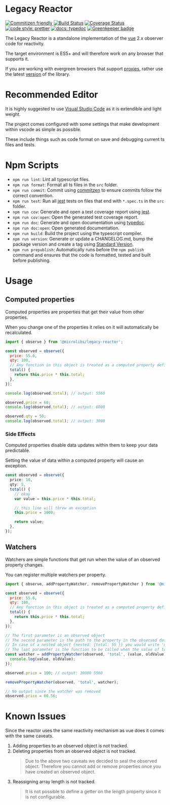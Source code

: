 # Legacy Reactor

[![Commitizen friendly](https://img.shields.io/badge/commitizen-friendly-brightgreen.svg)](http://commitizen.github.io/cz-cli/)
[![Build Status](https://travis-ci.org/michael-stoltz/legacy-reactor.svg?branch=master)](https://travis-ci.org/michael-stoltz/legacy-reactor)
[![Coverage Status](https://coveralls.io/repos/github/michael-stoltz/legacy-reactor/badge.svg?branch=master)](https://coveralls.io/github/michael-stoltz/legacy-reactor?branch=master)
[![code style: prettier](https://img.shields.io/badge/code_style-prettier-ff69b4.svg?style=flat-square)](https://github.com/prettier/prettier)
[![docs: typedoc](https://img.shields.io/badge/docs-typedoc-blue.svg)](https://michael-stoltz.github.io/legacy-reactor/)
[![Greenkeeper badge](https://badges.greenkeeper.io/michael-stoltz/legacy-reactor.svg)](https://greenkeeper.io/)

The Legacy Reactor is a standalone implementation of the [vue](https://vuejs.org/) 2.x observer code for reactivity.

The target environment is ES5+ and will therefore work on any browser that supports it.

If you are working with evergreen browsers that support [proxies](https://developer.mozilla.org/en-US/docs/Web/JavaScript/Reference/Global_Objects/Proxy), rather use the latest [version](https://github.com/michael-stoltz/reactor) of the library.

# Recommended Editor

It is highly suggested to use [Visual Studio Code](https://code.visualstudio.com/) as it is extendible and light weight.

The project comes configured with some settings that make development within vscode as simple as possible.

These include things such as code format on save and debugging current ts files and tests.

# Npm Scripts

- `npm run lint`: Lint all typescript files.
- `npm run format`: Format all ts files in the `src` folder.
- `npm run commit`: Commit using [commitzen](https://github.com/commitizen/cz-cli) to ensure commits follow the correct convention.
- `npm run test`: Run all [jest](https://jestjs.io/) tests on files that end with `*.spec.ts` in the `src` folder.
- `npm run cov`: Generate and open a test coverage report using [jest](https://jestjs.io/).
- `npm run cov:open`: Open the generated test coverage report.
- `npm run doc`: Generate and open documentation using [typedoc](https://typedoc.org/).
- `npm run doc:open`: Open generated documentation.
- `npm run build`: Build the project using the typescript compiler.
- `npm run version`: Generate or update a CHANGELOG.md, bump the package version and create a tag using [Standard Version](https://github.com/conventional-changelog/standard-version).
- `npm run prepublish`: Automatically runs before the `npm publish` command and ensures that the code is formatted, tested and built before publishing.

# Usage

## Computed properties

Computed properties are properties that get their value from other properties.

When you change one of the properties it relies on it will automatically be recalculated.

```javascript
import { observe } from '@microlibs/legacy-reactor';

const observed = observe({
  price: 55.6,
  qty: 100,
  // Any function in this object is treated as a computed property definition.
  total() {
    return this.price * this.total;
  },
});

console.log(observed.total); // output: 5560

observed.price = 60;
console.log(observed.total); // output: 6000

observed.qty = 50;
console.log(observed.total); // output: 3000
```

### Side Effects

Computed properties disable data updates within them to keep your data predictable.

Setting the value of data within a computed property will cause an exception.

```typescript
const observed = observe({
  price: 10,
  qty: 5,
  total() {
    // okay
    var value = this.price * this.total;

    // this line will throw an exception
    this.price = 1000;

    return value;
  },
});
```

## Watchers

Watchers are simple functions that get run when the value of an observed property changes.

You can register multiple watchers per property.

```javascript
import { observe, addPropertyWatcher, removePropertyWatcher } from '@microlibs/legacy-reactor';

const observed = observe({
  price: 55.6,
  qty: 100,
  // Any function in this object is treated as a computed property definition.
  total() {
    return this.price * this.total;
  },
});

// The first parameter is an observed object
// The second parameter is the path to the property in the observed data.
// In case of a nested object {nested: {total: 55 }} you would write 'nested.total'.
// The last parameter is the function to be called when the value of total changes.
const watcher = addPropertyWatcher(observed, 'total', (value, oldValue) => {
  console.log(value, oldValue);
});

observed.price = 100; // output: 10000 5560

removePropertyWatcher(observed, 'total', watcher);

// No output since the watcher was removed
observed.price = 60.56;
```

# Known Issues

Since the reactor uses the same reactivity mechanism as vue does it comes with the same caveats.

1. Adding properties to an observed object is not tracked.
2. Deleting properties from an observed object is not tracked.
   > Due to the above two caveats we decided to seal the observed object.
   > Therefore you cannot add or remove properties once you have created an observed object.
3. Reassigning array length is not tracked.
   > It is not possible to define a getter on the length property since it is not configurable.
